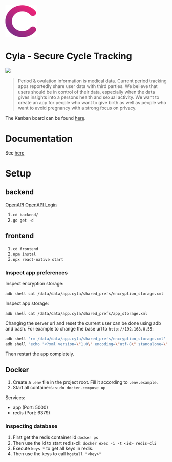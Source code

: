 <img src="./frontend/assets/app_icon.png" width="100" height="100">

# Cyla - Secure Cycle Tracking

![](./docs/screenshots/demo.gif)

> Period & ovulation information is medical data. Current period tracking apps reportedly share user data with third parties. We believe that users should be in control of their data, especially when the data gives insights into a persons health and sexual activity. We want to create an app for people who want to give birth as well as people who want to avoid pregnancy with a strong focus on privacy.

The Kanban board can be found [here](https://github.com/orgs/cyla-app/projects/1).

# Documentation

See [here](./docs/01-docs.md)

# Setup

## backend

[OpenAPI](https://editor.swagger.io/?url=https://raw.githubusercontent.com/cyla-app/cyla-app/main/openapi/openapi-specification.yaml)
[OpenAPI Login](https://editor.swagger.io/?url=https://raw.githubusercontent.com/cyla-app/cyla-app/main/openapi/login-specification.yaml)

1. `cd backend/`
1. `go get -d`

## frontend

1. `cd frontend`
1. `npm instal`
1. `npx react-native start`

### Inspect app preferences

Inspect encryption storage:
```bash
adb shell cat /data/data/app.cyla/shared_prefs/encryption_storage.xml
```

Inspect app storage:
```bash
adb shell cat /data/data/app.cyla/shared_prefs/app_storage.xml
```

Changing the server url and reset the current user can be done using adb and bash. For example to change the base url to `http://192.168.0.55`:
```bash
adb shell 'rm /data/data/app.cyla/shared_prefs/encryption_storage.xml'
adb shell "echo '<?xml version=\"1.0\" encoding=\"utf-8\" standalone=\"yes\" ?><map><string name=\"apiBasePath\">http://192.168.0.55:5000</string></map>' > /data/data/app.cyla/shared_prefs/app_storage.xml"
```

Then restart the app completely.

## Docker

1. Create a `.env` file in the project root. Fill it according to `.env.example`.
1. Start all containers: `sudo docker-compose up`


Services:

* app (Port: 5000)
* redis (Port: 6379)

### Inspecting database

1. First get the redis container id `docker ps`
1. Then use the id to start redis-cli: `docker exec -i -t <id> redis-cli`
1. Execute `keys *` to get all keys in redis.
1. Then use the keys to call `hgetall "<key>"`
